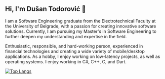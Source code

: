 ## Hi, I'm Dušan Todorović :wave:
I am a Software Engineering graduate from the Electrotechnical Faculty at the University of Belgrade, with a passion for creating innovative software solutions. Currently, I am pursuing my Master's in Software Engineering to further deepen my understanding and expertise in the field.

Enthusiastic, responsible, and hard-working person, experienced in financial technologies and creating a wide variety of mobile/desktop applications.
As a hobby, I enjoy working on low-latency projects, as well as operating systems.
I enjoy working in  C#, C++, C, and Dart.
  
[![Top Langs](https://github-readme-stats.vercel.app/api/top-langs/?username=DusanTodorovic5&theme=transparent&hide_border=true&text_color=ffffff&title_color=ffffff)](https://github.com/anuraghazra/github-readme-stats)
